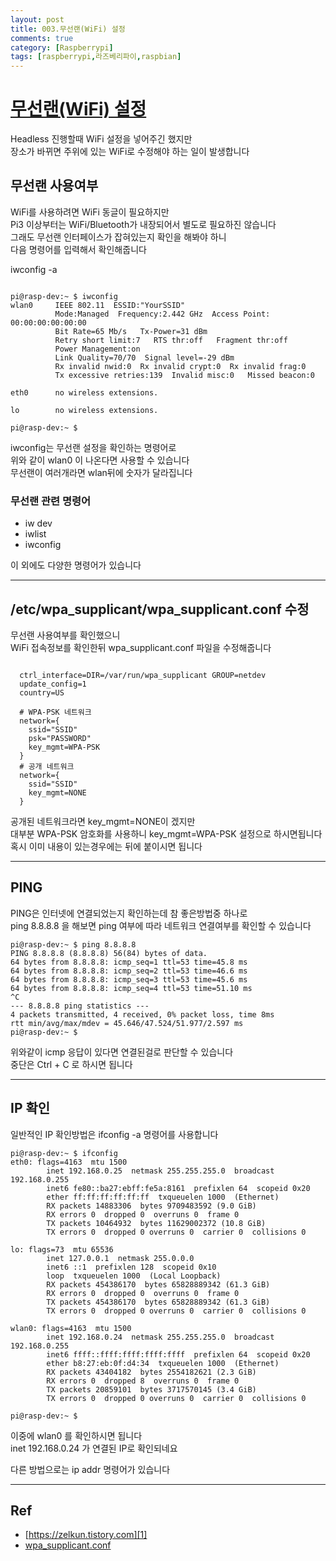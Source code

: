 ```yaml
---
layout: post
title: 003.무선랜(WiFi) 설정
comments: true
category: [Raspberrypi]
tags: [raspberrypi,라즈베리파이,raspbian]
---
```


# [무선랜(WiFi) 설정][1]

Headless 진행할때 WiFi 설정을 넣어주긴 했지만  
장소가 바뀌면 주위에 있는 WiFi로 수정해야 하는 일이 발생합니다

## 무선랜 사용여부

WiFi를 사용하려면 WiFi 동글이 필요하지만  
Pi3 이상부터는 WiFi/Bluetooth가 내장되어서 별도로 필요하진 않습니다  
그래도 무선랜 인터페이스가 잡혀있는지 확인을 해봐야 하니  
다음 명령어를 입력해서 확인해줍니다  

iwconfig -a

<pre><code>
pi@rasp-dev:~ $ iwconfig
wlan0     IEEE 802.11  ESSID:"YourSSID"  
          Mode:Managed  Frequency:2.442 GHz  Access Point: 00:00:00:00:00:00   
          Bit Rate=65 Mb/s   Tx-Power=31 dBm   
          Retry short limit:7   RTS thr:off   Fragment thr:off
          Power Management:on
          Link Quality=70/70  Signal level=-29 dBm  
          Rx invalid nwid:0  Rx invalid crypt:0  Rx invalid frag:0
          Tx excessive retries:139  Invalid misc:0   Missed beacon:0

eth0      no wireless extensions.

lo        no wireless extensions.

pi@rasp-dev:~ $ 
</code></pre>
iwconfig는 무선랜 설정을 확인하는 명령어로  
위와 같이 wlan0 이 나온다면 사용할 수 있습니다  
무선랜이 여러개라면 wlan뒤에 숫자가 달라집니다

### 무선랜 관련 명령어

* iw dev
* iwlist 
* iwconfig  

이 외에도 다양한 명령어가 있습니다

---

## /etc/wpa_supplicant/wpa_supplicant.conf 수정

무선랜 사용여부를 확인했으니  
WiFi 접속정보를 확인한뒤 wpa_supplicant.conf 파일을 수정해줍니다

<pre><code>
  ctrl_interface=DIR=/var/run/wpa_supplicant GROUP=netdev
  update_config=1
  country=US
  
  # WPA-PSK 네트워크
  network={
    ssid="SSID"
    psk="PASSWORD"
    key_mgmt=WPA-PSK
  }
  # 공개 네트워크
  network={
    ssid="SSID"
    key_mgmt=NONE
  }
</code></pre>
공개된 네트워크라면 key_mgmt=NONE이 겠지만  
대부분 WPA-PSK 암호화를 사용하니 key_mgmt=WPA-PSK 설정으로 하시면됩니다  
혹시 이미 내용이 있는경우에는 뒤에 붙이시면 됩니다

---

## PING

PING은 인터넷에 연결되었는지 확인하는데 참 좋은방법중 하나로  
ping 8.8.8.8 을 해보면 ping 여부에 따라 네트워크 연결여부를 확인할 수 있습니다

<pre><code>pi@rasp-dev:~ $ ping 8.8.8.8
PING 8.8.8.8 (8.8.8.8) 56(84) bytes of data.
64 bytes from 8.8.8.8: icmp_seq=1 ttl=53 time=45.8 ms
64 bytes from 8.8.8.8: icmp_seq=2 ttl=53 time=46.6 ms
64 bytes from 8.8.8.8: icmp_seq=3 ttl=53 time=45.6 ms
64 bytes from 8.8.8.8: icmp_seq=4 ttl=53 time=51.10 ms
^C
--- 8.8.8.8 ping statistics ---
4 packets transmitted, 4 received, 0% packet loss, time 8ms
rtt min/avg/max/mdev = 45.646/47.524/51.977/2.597 ms
pi@rasp-dev:~ $ 
</code></pre>
위와같이 icmp 응답이 있다면 연결된걸로 판단할 수 있습니다  
중단은 Ctrl + C 로 하시면 됩니다

---
## IP 확인

일반적인 IP 확인방법은 ifconfig -a 명령어를 사용합니다

<pre><code>pi@rasp-dev:~ $ ifconfig
eth0: flags=4163<UP,BROADCAST,RUNNING,MULTICAST>  mtu 1500
        inet 192.168.0.25  netmask 255.255.255.0  broadcast 192.168.0.255
        inet6 fe80::ba27:ebff:fe5a:8161  prefixlen 64  scopeid 0x20<link>
        ether ff:ff:ff:ff:ff:ff  txqueuelen 1000  (Ethernet)
        RX packets 14883306  bytes 9709483592 (9.0 GiB)
        RX errors 0  dropped 0  overruns 0  frame 0
        TX packets 10464932  bytes 11629002372 (10.8 GiB)
        TX errors 0  dropped 0 overruns 0  carrier 0  collisions 0

lo: flags=73<UP,LOOPBACK,RUNNING>  mtu 65536
        inet 127.0.0.1  netmask 255.0.0.0
        inet6 ::1  prefixlen 128  scopeid 0x10<host>
        loop  txqueuelen 1000  (Local Loopback)
        RX packets 454386170  bytes 65828889342 (61.3 GiB)
        RX errors 0  dropped 0  overruns 0  frame 0
        TX packets 454386170  bytes 65828889342 (61.3 GiB)
        TX errors 0  dropped 0 overruns 0  carrier 0  collisions 0

wlan0: flags=4163<UP,BROADCAST,RUNNING,MULTICAST>  mtu 1500
        inet 192.168.0.24  netmask 255.255.255.0  broadcast 192.168.0.255
        inet6 ffff::ffff:ffff:ffff:ffff  prefixlen 64  scopeid 0x20<link>
        ether b8:27:eb:0f:d4:34  txqueuelen 1000  (Ethernet)
        RX packets 43404182  bytes 2554182621 (2.3 GiB)
        RX errors 0  dropped 8  overruns 0  frame 0
        TX packets 20859101  bytes 3717570145 (3.4 GiB)
        TX errors 0  dropped 0 overruns 0  carrier 0  collisions 0

pi@rasp-dev:~ $ 
</code></pre>
이중에 wlan0 를 확인하시면 됩니다  
inet 192.168.0.24 가 연결된 IP로 확인되네요

다른 방법으로는 ip addr 명령어가 있습니다

---

## Ref
- [https://zelkun.tistory.com][1]
- [wpa_supplicant.conf][2]

[1]: https://zelkun.tistory.com/entry/018-Raspberry-Pi-라즈베리-파이-학교-WiFi-사용-설정-WPA-EAP-PEAP
[2]: https://w1.fi/cgit/hostap/plain/wpa_supplicant/wpa_supplicant.conf
